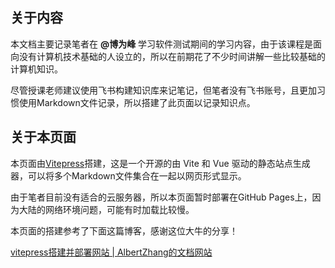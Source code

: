 ## 关于内容

本文档主要记录笔者在 **@博为峰** 学习软件测试期间的学习内容，由于该课程是面向没有计算机技术基础的人设立的，所以在前期花了不少时间讲解一些比较基础的计算机知识。

尽管授课老师建议使用飞书构建知识库来记笔记，但笔者没有飞书账号，且更加习惯使用Markdown文件记录，所以搭建了此页面以记录知识点。

## 关于本页面

本页面由[Vitepress](https://vitejs.cn/vitepress/)搭建，这是一个开源的由 Vite 和 Vue 驱动的静态站点生成器，可以将多个Markdown文件集合在一起以网页形式显示。

由于笔者目前没有适合的云服务器，所以本页面暂时部署在GitHub Pages上，因为大陆的网络环境问题，可能有时加载比较慢。

本页面的搭建参考了下面这篇博客，感谢这位大牛的分享！

[vitepress搭建并部署网站 | AlbertZhang的文档网站](https://docs.bugdesigner.cn/docs/Tutorial/vitepress.html)
